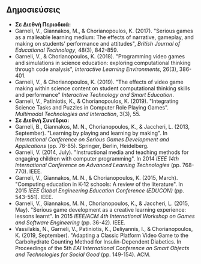 ## Δημοσιεύσεις
* **Σε Διεθνή Περιοδικά:**
* Garneli, V., Giannakos, M., & Chorianopoulos, K. (2017). "Serious games as a
malleable learning medium: The effects of narrative, gameplay, and making on
students’ performance and attitudes", _British Journal of Educational
Technology_, 48(3), 842-859.
* Garneli, V., & Chorianopoulos, K. (2018). "Programming video games and
simulations in science education: exploring computational thinking through code
analysis",  _Interactive Learning Environments_, 26(3), 386-401.
* Garneli, V., & Chorianopoulos, K. (2019). "The effects of video game making
within science content on student computational thinking skills and performance"
_Interactive Technology and Smart Education_.
* Garneli, V., Patiniotis, K., & Chorianopoulos, K. (2019). "Integrating Science
Tasks and Puzzles in Computer Role Playing Games". _Multimodal Technologies and
Interaction_, 3(3), 55.
* **Σε Διεθνή Συνέδρια:**
* Garneli, B., Giannakos, M. N., Chorianopoulos, K., & Jaccheri, L. (2013,
September). "Learning by playing and learning by making". In _International
Conference on Serious Games Development and Applications_ (pp. 76-85).
Springer, Berlin, Heidelberg.
* Garneli, V. (2014, July). "Instructional media and teaching methods for engaging
 children with computer programming". In 2014 _IEEE 14th International
 Conference on Advanced Learning Technologies_ (pp. 768-770). IEEE.
* Garneli, V., Giannakos, M. N., & Chorianopoulos, K. (2015, March). "Computing
education in K-12 schools: A review of the literature". In 2015 _IEEE Global
 Engineering Education Conference (EDUCON)_ (pp. 543-551). IEEE.  
* Garneli, V., Giannakos, M. N., Chorianopoulos, K., & Jaccheri, L. (2015, May).
"Serious game development as a creative learning experience: lessons learnt".
In 2015 _IEEE/ACM 4th International Workshop on Games and Software Engineering_
(pp. 36-42). IEEE.
* Vassilakis, N., Garneli, V., Patiniotis, K., Deliyannis, I., & Chorianopoulos,
K. (2019, September). "Adapting a Classic Platform Video Game to the
Carbohydrate Counting Method for Insulin-Dependent Diabetics. In Proceedings
of the 5th _EAI International Conference on Smart Objects and Technologies for
Social Good_ (pp. 149-154). ACM.
